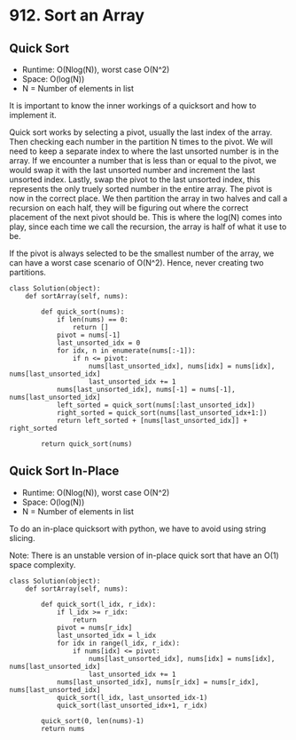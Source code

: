 # 912. Sort an Array

## Quick Sort

- Runtime: O(Nlog(N)), worst case O(N^2)
- Space: O(log(N))
- N = Number of elements in list

It is important to know the inner workings of a quicksort and how to implement it.

Quick sort works by selecting a pivot, usually the last index of the array. 
Then checking each number in the partition N times to the pivot.
We will need to keep a separate index to where the last unsorted number is in the array. 
If we encounter a number that is less than or equal to the pivot, we would swap it with the last unsorted number and increment the last unsorted index.
Lastly, swap the pivot to the last unsorted index, this represents the only truely sorted number in the entire array.
The pivot is now in the correct place.
We then partition the array in two halves and call a recursion on each half, they will be figuring out where the correct placement of the next pivot should be.
This is where the log(N) comes into play, since each time we call the recursion, the array is half of what it use to be.

If the pivot is always selected to be the smallest number of the array, we can have a worst case scenario of O(N^2).
Hence, never creating two partitions.

```
class Solution(object):
    def sortArray(self, nums):
        
        def quick_sort(nums):
            if len(nums) == 0:
                return []
            pivot = nums[-1]
            last_unsorted_idx = 0
            for idx, n in enumerate(nums[:-1]):
                if n <= pivot:
                    nums[last_unsorted_idx], nums[idx] = nums[idx], nums[last_unsorted_idx]
                    last_unsorted_idx += 1
            nums[last_unsorted_idx], nums[-1] = nums[-1], nums[last_unsorted_idx]
            left_sorted = quick_sort(nums[:last_unsorted_idx])
            right_sorted = quick_sort(nums[last_unsorted_idx+1:])
            return left_sorted + [nums[last_unsorted_idx]] + right_sorted
        
        return quick_sort(nums)
```

## Quick Sort In-Place

- Runtime: O(Nlog(N)), worst case O(N^2)
- Space: O(log(N))
- N = Number of elements in list

To do an in-place quicksort with python, we have to avoid using string slicing.

Note: There is an unstable version of in-place quick sort that have an O(1) space complexity.

```
class Solution(object):
    def sortArray(self, nums):
        
        def quick_sort(l_idx, r_idx):
            if l_idx >= r_idx:
                return
            pivot = nums[r_idx]
            last_unsorted_idx = l_idx
            for idx in range(l_idx, r_idx):
                if nums[idx] <= pivot:
                    nums[last_unsorted_idx], nums[idx] = nums[idx], nums[last_unsorted_idx]
                    last_unsorted_idx += 1
            nums[last_unsorted_idx], nums[r_idx] = nums[r_idx], nums[last_unsorted_idx]
            quick_sort(l_idx, last_unsorted_idx-1)
            quick_sort(last_unsorted_idx+1, r_idx)
            
        quick_sort(0, len(nums)-1)
        return nums
```
